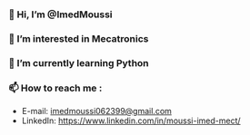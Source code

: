 ### 👋 Hi, I’m @ImedMoussi
### 👀 I’m interested in Mecatronics
### 🌱 I’m currently learning Python
### 📫 How to reach me :
- E-mail: imedmoussi062399@gmail.com
- LinkedIn: https://www.linkedin.com/in/moussi-imed-mect/

<!---
ImedMoussi/ImedMoussi is a ✨ special ✨ repository because its `README.md` (this file) appears on your GitHub profile.
You can click the Preview link to take a look at your changes.
--->
